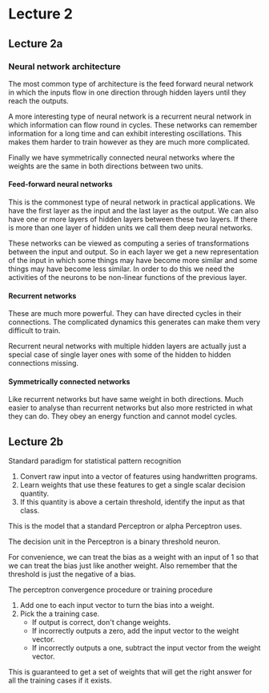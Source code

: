 # Lecture 2
## Lecture 2a
### Neural network architecture
The most common type of architecture is the feed forward neural network in which the inputs flow in one direction through hidden layers until they reach the outputs.

A more interesting type of neural network is a recurrent neural network in which information can flow round in cycles. These networks can remember information for a long time and can exhibit interesting oscillations. This makes them harder to train however as they are much more complicated.

Finally we have symmetrically connected neural networks where the weights are the same in both directions between two units.

#### Feed-forward neural networks
This is the commonest type of neural network in practical applications. We have the first layer as the input and the last layer as the output. We can also have one or more layers of hidden layers between these two layers. If there is more than one layer of hidden units we call them deep neural networks.

These networks can be viewed as computing a series of transformations between the input and output. So in each layer we get a new representation of the input in which some things may have become more similar and some things may have become less similar. In order to do this we need the activities of the neurons to be non-linear functions of the previous layer.


#### Recurrent networks
These are much more powerful. They can have directed cycles in their connections. The complicated dynamics this generates can make them very difficult to train. 

Recurrent neural networks with multiple hidden layers are actually just a special case of single layer ones with some of the hidden to hidden connections missing.


#### Symmetrically connected networks
Like recurrent networks but have same weight in both directions. Much easier to analyse than recurrent networks but also more restricted in what they can do. They obey an energy function and cannot model cycles.




## Lecture 2b
Standard paradigm for statistical pattern recognition

1. Convert raw input into a vector of features using handwritten programs.
1. Learn weights that use these features to get a single scalar decision quantity.
1. If this quantity is above a certain threshold, identify the input as that class.

This is the model that a standard Perceptron or alpha Perceptron uses.

The decision unit in the Perceptron is a binary threshold neuron.

For convenience, we can treat the bias as a weight with an input of 1 so that we can treat the bias just like another weight. Also remember that the threshold is just the negative of a bias.

The perceptron convergence procedure or training procedure

1. Add one to each input vector to turn the bias into a weight.
1. Pick the a training case.
    * If output is correct, don't change weights.
    * If incorrectly outputs a zero, add the input vector to the weight vector.
    * If incorrectly outputs a one, subtract the input vector from the weight vector.

This is guaranteed to get a set of weights that will get the right answer for all the training cases if it exists.

